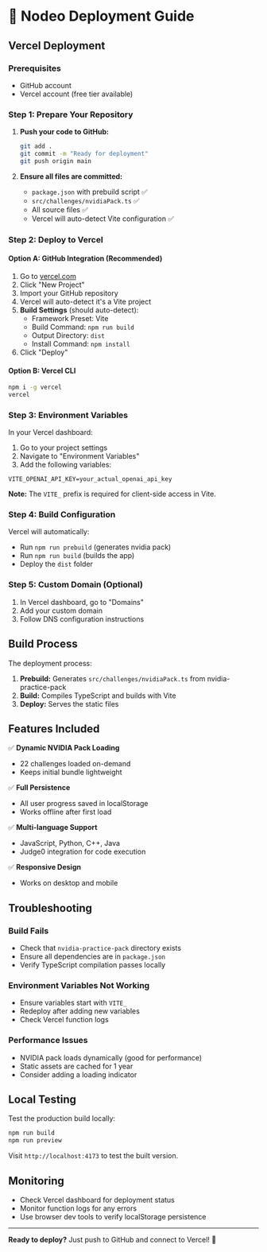 # 🚀 Nodeo Deployment Guide

## Vercel Deployment

### Prerequisites

- GitHub account
- Vercel account (free tier available)

### Step 1: Prepare Your Repository

1. **Push your code to GitHub:**

   ```bash
   git add .
   git commit -m "Ready for deployment"
   git push origin main
   ```

2. **Ensure all files are committed:**
   - `package.json` with prebuild script ✅
   - `src/challenges/nvidiaPack.ts` ✅
   - All source files ✅
   - Vercel will auto-detect Vite configuration ✅

### Step 2: Deploy to Vercel

#### Option A: GitHub Integration (Recommended)

1. Go to [vercel.com](https://vercel.com)
2. Click "New Project"
3. Import your GitHub repository
4. Vercel will auto-detect it's a Vite project
5. **Build Settings** (should auto-detect):
   - Framework Preset: Vite
   - Build Command: `npm run build`
   - Output Directory: `dist`
   - Install Command: `npm install`
6. Click "Deploy"

#### Option B: Vercel CLI

```bash
npm i -g vercel
vercel
```

### Step 3: Environment Variables

In your Vercel dashboard:

1. Go to your project settings
2. Navigate to "Environment Variables"
3. Add the following variables:

```
VITE_OPENAI_API_KEY=your_actual_openai_api_key
```

**Note:** The `VITE_` prefix is required for client-side access in Vite.

### Step 4: Build Configuration

Vercel will automatically:

- Run `npm run prebuild` (generates nvidia pack)
- Run `npm run build` (builds the app)
- Deploy the `dist` folder

### Step 5: Custom Domain (Optional)

1. In Vercel dashboard, go to "Domains"
2. Add your custom domain
3. Follow DNS configuration instructions

## Build Process

The deployment process:

1. **Prebuild:** Generates `src/challenges/nvidiaPack.ts` from nvidia-practice-pack
2. **Build:** Compiles TypeScript and builds with Vite
3. **Deploy:** Serves the static files

## Features Included

✅ **Dynamic NVIDIA Pack Loading**

- 22 challenges loaded on-demand
- Keeps initial bundle lightweight

✅ **Full Persistence**

- All user progress saved in localStorage
- Works offline after first load

✅ **Multi-language Support**

- JavaScript, Python, C++, Java
- Judge0 integration for code execution

✅ **Responsive Design**

- Works on desktop and mobile

## Troubleshooting

### Build Fails

- Check that `nvidia-practice-pack` directory exists
- Ensure all dependencies are in `package.json`
- Verify TypeScript compilation passes locally

### Environment Variables Not Working

- Ensure variables start with `VITE_`
- Redeploy after adding new variables
- Check Vercel function logs

### Performance Issues

- NVIDIA pack loads dynamically (good for performance)
- Static assets are cached for 1 year
- Consider adding a loading indicator

## Local Testing

Test the production build locally:

```bash
npm run build
npm run preview
```

Visit `http://localhost:4173` to test the built version.

## Monitoring

- Check Vercel dashboard for deployment status
- Monitor function logs for any errors
- Use browser dev tools to verify localStorage persistence

---

**Ready to deploy?** Just push to GitHub and connect to Vercel! 🎉
